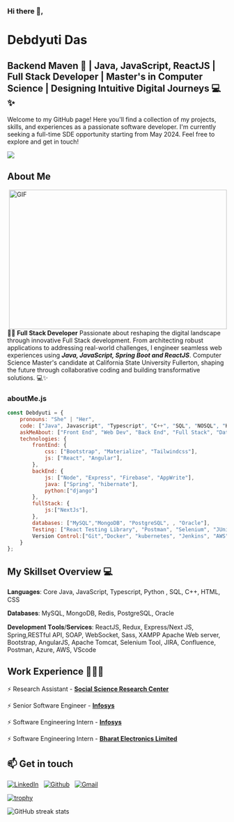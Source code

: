 ### Hi there 👋,

# Debdyuti Das

## Backend Maven 🚀 | Java, JavaScript, ReactJS | Full Stack Developer | Master's in Computer Science | Designing Intuitive Digital Journeys 💻✨

Welcome to my GitHub page! Here you'll find a collection of my projects, skills, and experiences as a passionate software developer. I'm currently seeking a full-time SDE opportunity starting from May 2024. Feel free to explore and get in touch!



![](https://komarev.com/ghpvc/?username=Debdyuti-01&color=green)


## About Me

<img align="right" alt="GIF" src="https://giphy.com/embed/L1R1tvI9svkIWwpVYr" width="500" height="320" />

👨‍💻 **Full Stack Developer** Passionate about reshaping the digital landscape through innovative Full Stack development. From architecting robust applications to addressing real-world challenges, I engineer seamless web experiences using ***Java, JavaScript, Spring Boot and ReactJS***. Computer Science Master's candidate at California State University Fullerton, shaping the future through collaborative coding and building transformative solutions. 💻✨ 




### aboutMe.js

```javascript
const Debdyuti = {
    pronouns: "She" | "Her",
    code: ["Java", Javascript", "Typescript", "C++", "SQL", "NOSQL", "HTML", "CSS",],
    askMeAbout: ["Front End", "Web Dev", "Back End", "Full Stack", "Data analytics", "Tech"],
    technologies: {
        frontEnd: {
            css: ["Bootstrap", "Materialize", "Tailwindcss"],
            js: ["React", "Angular"],
        },
        backEnd: {
            js: ["Node", "Express", "Firebase", "AppWrite"],
            java: ["Spring", "hibernate"],
            python:["django"]
        },
        fullStack: {
            js:["NextJs"],
        },
        databases: ["MySQL","MongoDB", "PostgreSQL", , "Oracle"],
        Testing: ["React Testing Library", "Postman", "Selenium", "JUnit", "Cucumber"],
        Version Control:["Git","Docker", "kubernetes", "Jenkins", "AWS", "Azure" ],
    }
};
```

## My Skillset Overview 💻

𝐋𝐚𝐧𝐠𝐮𝐚𝐠𝐞𝐬: Core Java, JavaScript, Typescript, Python , SQL, C++, HTML, CSS

𝐃𝐚𝐭𝐚𝐛𝐚𝐬𝐞𝐬: MySQL, MongoDB, Redis, PostgreSQL, Oracle

𝐃𝐞𝐯𝐞𝐥𝐨𝐩𝐦𝐞𝐧𝐭 𝐓𝐨𝐨𝐥𝐬/𝐒𝐞𝐫𝐯𝐢𝐜𝐞𝐬: ReactJS, Redux, Express/Next JS, Spring,RESTful API, SOAP, WebSocket, Sass, XAMPP Apache Web server, Bootstrap, AngularJS, Apache Tomcat, Selenium Tool, JIRA, Confluence, Postman, Azure, AWS, VScode

## Work Experience 🧑🏻‍💻

⚡️ Research Assistant - [**Social Science Research Center**](https://hss.fullerton.edu/ssrc/)

⚡️ Senior Software Engineer - [**Infosys**](https://www.infosys.com/)

⚡️ Software Engineering Intern - [**Infosys**](https://www.infosys.com/)

⚡️ Software Engineering Intern - [**Bharat Electronics Limited**](https://bel-india.in/)


## 📫 Get in touch

<a href="https://www.linkedin.com/in/debdyuti-das/"><img alt="LinkedIn" src="https://img.shields.io/badge/linkedin%20-%230077B5.svg?&style=flat&logo=linkedin&logoColor=white"/></a> &nbsp;
<a href="https://github.com/Debdyuti-01"><img alt="Github" src="https://img.shields.io/badge/GitHub-%23121011.svg?&style=flat&logo=GitHub&logoColor=white&color=FF9933"/></a> &nbsp;
<a href="mailto:das.debdyuti01@gmail.com"><img alt="Gmail" src="https://img.shields.io/badge/Outlook-0074CC?style=flat&logo=gmail&logoColor=white" /></a> &nbsp;




[![trophy](https://github-profile-trophy.vercel.app/?username=Debdyuti-01)](https://github.com/ryo-ma/github-profile-trophy)


![GitHub streak stats](https://streak-stats.demolab.com/?user=Debdyuti-01)  
